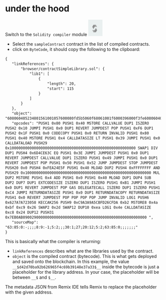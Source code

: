 # under the hood

Switch to the `Solidity compiler` module 
![Solidity Compiler](https://github.com/ethereum/remix-workshops/raw/master/DeployWithLibraries/2_Generate_Metadata/remix_icon_solidity.png "Solidity Compiler")

 - Select the `sampleContract` contract in the list of compiled contracts.
 - click on `ByteCode`, it should copy the following to the clipboard:

 ```
 {
	"linkReferences": {
		"browser/contractSimpleLibrary.sol": {
			"lib1": [
				{
					"length": 20,
					"start": 115
				}
			]
		}
	},
	"object": "608060405234801561001057600080fd5b5060f68061001f6000396000f3fe6080604052600436106039576000357c0100000000000000000000000000000000000000000000000000000000900480636d4ce63c14603e575b600080fd5b348015604957600080fd5b5060506052565b005b73__$d42d70ba92b626965f4c69b39148e37a33$__63fea24e5f6040518163ffffffff167c010000000000000000000000000000000000000000000000000000000002815260040160006040518083038186803b15801560b157600080fd5b505af415801560c4573d6000803e3d6000fd5b5050505056fea165627a7a7230582068c9a3a9a5cbfd26cfdab2534abfc926912d9b89eaa14e36c8248b7e7eb0ab090029",
	"opcodes": "PUSH1 0x80 PUSH1 0x40 MSTORE CALLVALUE DUP1 ISZERO PUSH2 0x10 JUMPI PUSH1 0x0 DUP1 REVERT JUMPDEST POP PUSH1 0xF6 DUP1 PUSH2 0x1F PUSH1 0x0 CODECOPY PUSH1 0x0 RETURN INVALID PUSH1 0x80 PUSH1 0x40 MSTORE PUSH1 0x4 CALLDATASIZE LT PUSH1 0x39 JUMPI PUSH1 0x0 CALLDATALOAD PUSH29 0x100000000000000000000000000000000000000000000000000000000 SWAP1 DIV DUP1 PUSH4 0x6D4CE63C EQ PUSH1 0x3E JUMPI JUMPDEST PUSH1 0x0 DUP1 REVERT JUMPDEST CALLVALUE DUP1 ISZERO PUSH1 0x49 JUMPI PUSH1 0x0 DUP1 REVERT JUMPDEST POP PUSH1 0x50 PUSH1 0x52 JUMP JUMPDEST STOP JUMPDEST PUSH20 0x0 PUSH4 0xFEA24E5F PUSH1 0x40 MLOAD DUP2 PUSH4 0xFFFFFFFF AND PUSH29 0x100000000000000000000000000000000000000000000000000000000 MUL DUP2 MSTORE PUSH1 0x4 ADD PUSH1 0x0 PUSH1 0x40 MLOAD DUP1 DUP4 SUB DUP2 DUP7 DUP1 EXTCODESIZE ISZERO DUP1 ISZERO PUSH1 0xB1 JUMPI PUSH1 0x0 DUP1 REVERT JUMPDEST POP GAS DELEGATECALL ISZERO DUP1 ISZERO PUSH1 0xC4 JUMPI RETURNDATASIZE PUSH1 0x0 DUP1 RETURNDATACOPY RETURNDATASIZE PUSH1 0x0 REVERT JUMPDEST POP POP POP POP JUMP INVALID LOG1 PUSH6 0x627A7A723058 KECCAK256 PUSH9 0xC9A3A9A5CBFD26CFDA 0xb2 MSTORE8 0x4a 0xbf 0xc9 0x26 SWAP2 0x2d SWAP12 DUP10 0xea LOG1 0x4e CALLDATASIZE 0xc8 0x24 DUP12 PUSH31 0x7EB0AB09002900000000000000000000000000000000000000000000000000 ",
	"sourceMap": "63:85:0:-;;;;8:9:-1;5:2;;;30:1;27;20:12;5:2;63:85:0;;;;;;;"
}
```

This is basically what the compiler is returning:
 - `linkReferences` describes what are the libraries used by the contract.
 - `object` is the compiled contract (bytecode). This is what gets deployed and saved onto the blockchain. In this example, the value `__$d42d70ba92b626965f4c69b39148e37a33$__` inside the bytecode is just a placeholder for the library address. In your case, the placeholder will be between `__$` and `$__`.

The metadata JSON from Remix IDE tells Remix to replace the placeholder with the given address.
